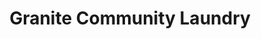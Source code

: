 ---
title: "Granite Community Laundry"
url: /granite-falls/granite-community-laundry/
shop: laundry
---